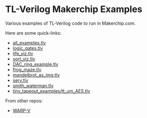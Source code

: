 # TL-Verilog Makerchip Examples

Various examples of TL-Verilog code to run in Makerchip.com.

<!--- To open one of these in makerchip, copy the following into your browser, and append the corresponding file name.

`http://www.makerchip.com/sandbox?code_url=https:%2F%2Fraw.githubusercontent.com%2Fstevehoover%2Fwarp-v%2Fmaster%2F` --->

Here are some quick-links:
  - <a href="http://www.makerchip.com/sandbox?code_url=https:%2F%2Fraw.githubusercontent.com%2Fstevehoover%2Fmakerchip_examples%2Fmaster%2Fall_examples.tlv" target="_blank" atom_fix="_">all_examples.tlv</a>
  - <a href="http://www.makerchip.com/sandbox?code_url=https:%2F%2Fraw.githubusercontent.com%2Fstevehoover%2Fmakerchip_examples%2Fmaster%2Flogic_gates.tlv" target="_blank" atom_fix="_">logic_gates.tlv</a>
  - <a href="http://www.makerchip.com/sandbox?code_url=https:%2F%2Fraw.githubusercontent.com%2Fstevehoover%2Fmakerchip_examples%2Fmaster%2Flife_viz.tlv" target="_blank" atom_fix="_">life_viz.tlv</a>
  - <a href="http://www.makerchip.com/sandbox?code_url=https:%2F%2Fraw.githubusercontent.com%2Fstevehoover%2Fmakerchip_examples%2Fmaster%2Fsort_viz.tlv" target="_blank" atom_fix="_">sort_viz.tlv</a>
  - <a href="http://www.makerchip.com/sandbox?code_url=https:%2F%2Fraw.githubusercontent.com%2Fstevehoover%2Fmakerchip_examples%2Fmaster%2FDAC_ring_example.tlv" target="_blank" atom_fix="_">DAC_ring_example.tlv</a>
  - <a href="http://www.makerchip.com/sandbox?code_url=https:%2F%2Fraw.githubusercontent.com%2Fstevehoover%2Fmakerchip_examples%2Fmaster%2Ffrog_maze.tlv" target="_blank" atom_fix="_">frog_maze.tlv</a>
  - <a href="http://www.makerchip.com/sandbox?code_url=https:%2F%2Fraw.githubusercontent.com%2Fstevehoover%2Fmakerchip_examples%2Fmaster%2Fmandelbrot_as_img.tlv" target="_blank" atom_fix="_">mandelbrot_as_img.tlv</a>
  - <a href="http://www.makerchip.com/sandbox?code_url=https:%2F%2Fraw.githubusercontent.com%2Fstevehoover%2Fmakerchip_examples%2Fmaster%2Fserv.tlv" target="_blank" atom_fix="_">serv.tlv</a>
  - <a href="http://www.makerchip.com/sandbox?code_url=https:%2F%2Fraw.githubusercontent.com%2Fstevehoover%2Fmakerchip_examples%2Fmaster%2Fsmith_waterman.tlv" target="_blank" atom_fix="_">smith_waterman.tlv</a>
  - <a href="http://www.makerchip.com/sandbox?code_url=https:%2F%2Fraw.githubusercontent.com%2Fstevehoover%2Fmakerchip_examples%2Fmaster%2Ftiny_tapeout_examples%2Ftt_um_AES.tlv" target="_blank" atom_fix="_">tiny_tapeout_examples/tt_um_AES.tlv</a>

From other repos:
  - <a href="http://www.makerchip.com/sandbox?code_url=https:%2F%2Fraw.githubusercontent.com%2Fstevehoover%2Fwarp-v%2Fmaster%2Fwarp-v.tlv" target="_blank" atom_fix="_">WARP-V</a>
